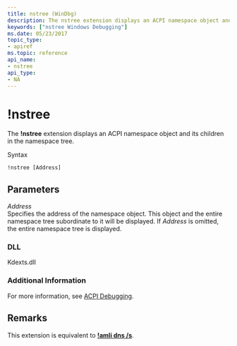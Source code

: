 ```yaml
---
title: nstree (WinDbg)
description: The nstree extension displays an ACPI namespace object and its children in the namespace tree.
keywords: ["nstree Windows Debugging"]
ms.date: 05/23/2017
topic_type:
- apiref
ms.topic: reference
api_name:
- nstree
api_type:
- NA
---
```


# !nstree


The **!nstree** extension displays an ACPI namespace object and its children in the namespace tree.

Syntax

```dbgcmd
!nstree [Address]
```

## <span id="ddk__nstree_dbg"></span><span id="DDK__NSTREE_DBG"></span>Parameters


<span id="_______Address______"></span><span id="_______address______"></span><span id="_______ADDRESS______"></span> *Address*   
Specifies the address of the namespace object. This object and the entire namespace tree subordinate to it will be displayed. If *Address* is omitted, the entire namespace tree is displayed.

### <span id="DLL"></span><span id="dll"></span>DLL

Kdexts.dll

### Additional Information

For more information, see [ACPI Debugging](acpi-debugging.md).

## Remarks

This extension is equivalent to [**!amli dns /s**](-amli-dns.md).

 

 





